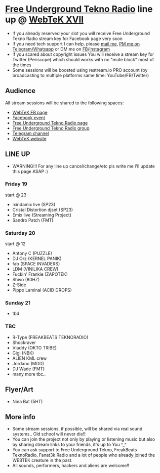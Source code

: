 # [Free Underground Tekno Radio](https://www.facebook.com/Free.Underground.Tekno.Radio/) line up @ [WebTeK XVII](https://www.facebook.com/events/473975483781586)

- If you already reserved your slot you will receive Free Underground Tekno Radio stream key for Facebook page very soon
- If you need tech support I can help, please [mail me](fabrizio.salmi@gmail.com), [PM me on Telegram/Whatsapp](+393409727857) or DM me on [FB](https://www.facebook.com/streaming.teknival/)/[Instagram](https://www.instagram.com/fab_spaceinvaders/)
- If you scared about copyright issues You will receive a stream key for Twitter (Periscope) which should works with no "mute block" most of the times
- Some sessions will be boosted using restream.io PRO account (by broadcasting to multiple platforms same time: YouTube/FB/Twitter)

## Audience

All stream sessions will be shared to the following spaces:

- [WebTeK FB page](https://www.facebook.com/Worldwide.Streaming.Teknival/)
- [Facebook event](https://www.facebook.com/events/473975483781586)
- [Free Underground Tekno Radio page](https://www.facebook.com/Free.Underground.Tekno.Radio/)
- [Free Underground Tekno Radio group](https://www.facebook.com/groups/free.underground.tekno/)
- [Telegram channel](https://t.me/streamingteknival)
- [WebTeK website](https://webtek.live)

## LINE UP 

- WARNING!!! For any line up cancel/change/etc pls write me I'll update this page ASAP :)

### Friday 19

start @ 23

- Ixindamix live (SP23)
- Cristal Distortion djset (SP23)
- Emix live (Streaming Project)
- Sandro Patch (FMT)

### Saturday 20

start @ 12

- Antony C (PUZZLE)
- DJ Orz (KERNEL PANIK)
- fab (SPACE INVADERS)
- LDM (VINILIKA CREW)
- Fuckin' Frankie (ZAPOTEK)
- Shivo (80HZ)
- Z-Side
- Pippo Laminal (ACID DROPS)

### Sunday 21

- tbd

### TBC

- R-Type (FREAKBEATS TEKNORADIO)
- Shockraver
- Vladdy (OKTO TRIBE)
- Gigi (NBK)
- ALIEN KML crew
- Jordano (MOD)
- DJ Wade (FMT)
- many more tbc.. 

## Flyer/Art

- Nina Bat (5HT)

## More info

- Some stream sessions, if possible, will be shared via real sound systems.. Old school will never die!!
- You can join the project not only by playing or listening music but also by sharing stream links to your friends, it's up to You ^_^
- You can ask support to Free Underground Tekno, FreakBeats TeknoRadio, Fanat3k Radio and a lot of people who already joined the WEBTEK creature in the past.
- All sounds, performers, hackers and aliens are welcome!!
